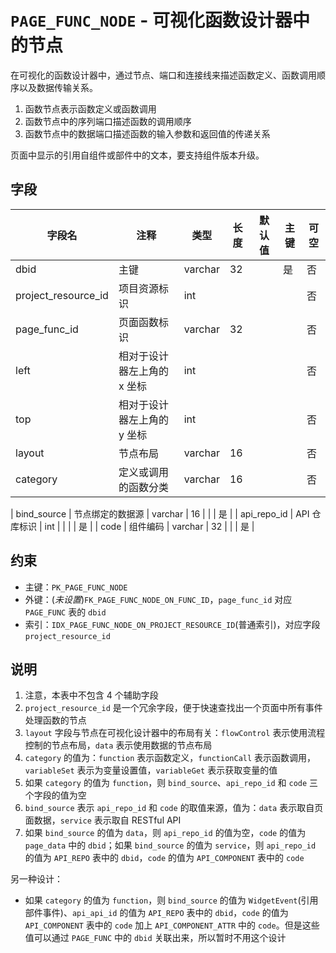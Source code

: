 # `PAGE_FUNC_NODE` - 可视化函数设计器中的节点

在可视化的函数设计器中，通过节点、端口和连接线来描述函数定义、函数调用顺序以及数据传输关系。

1. 函数节点表示函数定义或函数调用
2. 函数节点中的序列端口描述函数的调用顺序
3. 函数节点中的数据端口描述函数的输入参数和返回值的传递关系

页面中显示的引用自组件或部件中的文本，要支持组件版本升级。

## 字段

| 字段名              | 注释                        | 类型    | 长度 | 默认值 | 主键 | 可空 |
| ------------------- | --------------------------- | ------- | ---- | ------ | ---- | ---- |
| dbid                | 主键                        | varchar | 32   |        | 是   | 否   |
| project_resource_id | 项目资源标识                | int     |      |        |      | 否   |
| page_func_id        | 页面函数标识                | varchar | 32   |        |      | 否   |
| left                | 相对于设计器左上角的 x 坐标 | int     |      |        |      | 否   |
| top                 | 相对于设计器左上角的 y 坐标 | int     |      |        |      | 否   |
| layout              | 节点布局                    | varchar | 16   |        |      | 否   |
| category            | 定义或调用的函数分类        | varchar | 16   |        |      | 否   |

| bind_source  | 节点绑定的数据源            | varchar | 16   |        |      | 是   |
| api_repo_id  | API 仓库标识                | int     |      |        |      | 是   |
| code         | 组件编码                    | varchar | 32   |        |      | 是   |

## 约束

* 主键：`PK_PAGE_FUNC_NODE`
* 外键：(*未设置*)`FK_PAGE_FUNC_NODE_ON_FUNC_ID`，`page_func_id` 对应 `PAGE_FUNC` 表的 `dbid`
* 索引：`IDX_PAGE_FUNC_NODE_ON_PROJECT_RESOURCE_ID`(普通索引)，对应字段 `project_resource_id`

## 说明

1. 注意，本表中不包含 4 个辅助字段
2. `project_resource_id` 是一个冗余字段，便于快速查找出一个页面中所有事件处理函数的节点
3. `layout` 字段与节点在可视化设计器中的布局有关：`flowControl` 表示使用流程控制的节点布局，`data` 表示使用数据的节点布局
4. `category` 的值为：`function` 表示函数定义，`functionCall` 表示函数调用，`variableSet` 表示为变量设置值，`variableGet` 表示获取变量的值
5. 如果 `category` 的值为 `function`，则 `bind_source`、`api_repo_id` 和 `code` 三个字段的值为空
6. `bind_source` 表示 `api_repo_id` 和 `code` 的取值来源，值为：`data` 表示取自页面数据，`service` 表示取自 RESTful API
7. 如果 `bind_source` 的值为 `data`，则 `api_repo_id` 的值为空，`code` 的值为 `page_data` 中的 `dbid`；如果 `bind_source` 的值为 `service`，则 `api_repo_id` 的值为 `API_REPO` 表中的 `dbid`，`code` 的值为 `API_COMPONENT` 表中的 `code`


另一种设计：

* 如果 `category` 的值为 `function`，则 `bind_source` 的值为 `WidgetEvent`(引用部件事件)、`api_api_id` 的值为 `API_REPO` 表中的 `dbid`，`code` 的值为 `API_COMPONENT` 表中的 `code` 加上 `API_COMPONENT_ATTR` 中的 `code`。但是这些值可以通过 `PAGE_FUNC` 中的 `dbid` 关联出来，所以暂时不用这个设计
